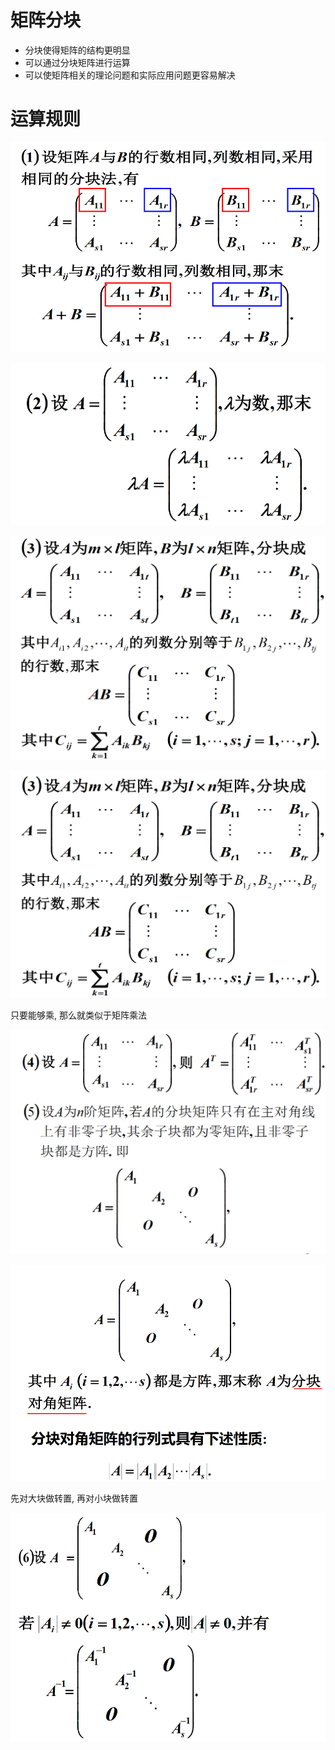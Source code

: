 # 矩阵分块

* 分块使得矩阵的结构更明显
* 可以通过分块矩阵进行运算
* 可以使矩阵相关的理论问题和实际应用问题更容易解决

# 运算规则

![](./images/2020-12-16-09-21-39.png)

![](./images/2020-12-16-09-21-54.png)

![](./images/2020-12-16-09-22-19.png)

![](./images/2020-12-16-09-25-42.png)

只要能够乘, 那么就类似于矩阵乘法

![](./images/2020-12-16-09-28-54.png)

![](./images/2020-12-16-09-30-05.png)

先对大块做转置, 再对小块做转置

![](./images/2020-12-16-09-33-52.png)

